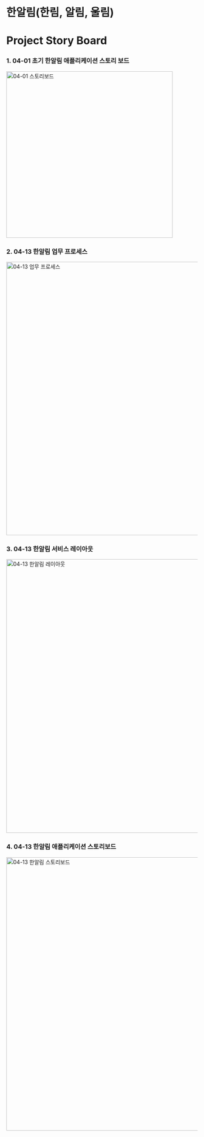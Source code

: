 # 한알림(한림, 알림, 울림) 
# Project Story Board


 ### 1.  04-01 초기 한알림 애플리케이션 스토리 보드

  <img width="438" alt="04-01 스토리보드" src="https://user-images.githubusercontent.com/55692618/79680992-be4e0480-8250-11ea-8414-4a81905c8bb1.PNG">

 ### 2.  04-13 한알림 업무 프로세스

 <img width="719" alt="04-13 업무 프로세스" src="https://user-images.githubusercontent.com/55692618/79680993-c0b05e80-8250-11ea-832f-9e000451ca68.PNG">

 ### 3. 04-13 한알림 서비스 레이아웃

<img width="720" alt="04-13 한알림 레이아웃" src="https://user-images.githubusercontent.com/55692618/79680996-c312b880-8250-11ea-8eb2-bbd3c3d35313.PNG">
 
 ### 4. 04-13 한알림 애플리케이션 스토리보드

 <img width="719" alt="04-13 한알림 스토리보드" src="https://user-images.githubusercontent.com/55692618/79680998-c4dc7c00-8250-11ea-92c7-e4465a6980e4.PNG">